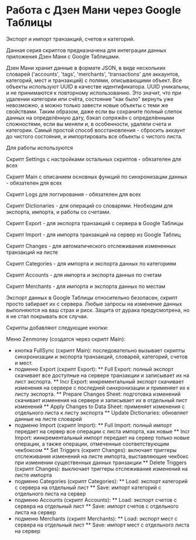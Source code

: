 # Работа с Дзен Мани через Google Таблицы
Экспорт и импорт транзакций, счетов и категорий.

Данная серия скриптов предназначена для интеграции данных приложения Дзен Мани с Google Таблицами.

Дзен Мани хранит данные в формате JSON, в виде нескольких словарей ('accounts', 'tags', 'merchants', 'transactions' для аккаунтов, категорий, мест и транзакций) с полями, описывающими объект. Все объекты используют UUID в качестве идентификатора. UUID уникальны, и не принимаются к повторному использованию. Это значит, что при удалении категории или счёта, состояние "как было" вернуть уже невозможно, а можно только завести новые объекты с теми же свойствами. Таким образом, даже если вы сохраните полный слепок данных на определённую дату, бэкап сопряжён с определёнными сложностями, если вы меняли и, в особенности, удаляли счета и категории. Самый простой способ восстановления - сбросить аккаунт до чистого состояния, и импортировать все объекты с чистого листа.

Для работы используются

Скрипт Settings с настройками остальных скриптов - обязателен для всех

Скрипт Main с описанием основных функций по синхронизации данных - обязателен для всех

Скрипт Logs для логгирования - обязателен для всех

Скрипт Dictionaries - для операций со словарями. Необходим для экспорта, импорта, и работы со счетами.

Скрипт Export - для экспорта транзакций с сервера в Google Таблицы

Скрипт Import - для импорта транзакций на сервер из Google Таблиц

Скрипт Changes - для автоматического отслеживания измененных транзакций на листе

Скрипт Categories - для импорта и экспорта данных по категориям

Скрипт Accounts - для импорта и экспорта данных по счетам

Скрипт Merchants - для импорта и экспорта данных по местам

Экспорт данных в Google Таблицы относительно безопасен, скрипт просто забирает их с сервера. Любые запросы на изменение данных выполняются на ваш страх и риск. Защита от дурака предусмотрена, но я не стал покрывать все случаи.

Скрипты добавляют следующие кнопки:

Меню Zenmoney (создатся через скрипт Main):
 * кнопка FullSync (скрипт Main): последовательно вызывает скрипты синхронизации и экспорта транзакций, словарей, категорий, счетов и мест.
 * подменю Export (скрипт Export):
  ** Full Export: полный экспорт скачивает все доступные на сервере транзакции и записывает их на лист экспорта.
  ** Incr Export: инкрементальный экспорт скачивает изменения на сервере с последней синхронизации и применяет их к листу экспорта.
  ** Prepare Changes Sheet: подготовка изменений скачивает изменения на сервере и записывает их в отдельный лист изменений
  ** Apply Changes to Data Sheet: применяет изменения с отдельного листа к листу экспорта
  ** Update Dictionaries: обновляет данные на листе словарей
 * подменю Import (скрипт Import):
  ** Full Import: полный импорт передает на сервер все операции с листа импорта, как новые
  ** Incr Import: иинкрементальный импорт передает на сервер только новые операции, а также операции, отмеченные соответствующим чекбоксом
  ** Set Triggers (скрипт Changes): включает триггеры отслеживания изменений на листе импорта, выставляющие чекбокс при изменении существенных данных транзакции
  ** Delete Triggers (скрипт Changes): выключает триггеры отслеживания изменений на листе импорта
 * подменю Categories (скрипт Categories):
  ** Load: экспорт категорий с сервера на отдельный лист
  ** Save: импорт категорий с отдельного листа на сервер
 * подменю Accounts (скрипт Accounts):
  ** Load: экспорт счетов с сервера на отдельный лист
  ** Save: импорт счетов с отдельного листа на сервер
 * подменю Merchants (скрипт Merchants):
  ** Load: экспорт мест с сервера на отдельный лист
  ** Save: импорт мест с отдельного листа на сервер








